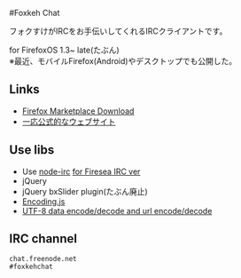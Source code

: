 #Foxkeh Chat

フォクすけがIRCをお手伝いしてくれるIRCクライアントです。

for FirefoxOS 1.3~ late(たぶん)  
※最近、モバイルFirefox(Android)やデスクトップでも公開した。

## Links
* [Firefox Marketplace Download](https://github.com/sakadon/foxkehchat/)
* [一応公式的なウェブサイト](http://sakadon.net/foxkehchat/)

## Use libs
* Use [node-irc](https://github.com/nickdesaulniers/node-irc) [for Firesea IRC ver](https://github.com/nickdesaulniers/node-irc/commit/c7281891232db4b27ce1c5e32c34eaabf50c459e)
* jQuery
* jQuery bxSlider plugin(たぶん廃止)
* [Encoding.js](https://github.com/polygonplanet/encoding.js)
* [UTF-8 data encode/decode and url encode/decode](http://www.webtoolkit.info/)

## IRC channel

    chat.freenode.net
    #foxkehchat


